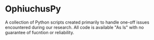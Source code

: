 # OphiuchusPy
A collection of Python scripts created primarily to handle one-off issues encountered during our research. All code is available "As Is" with no guarantee of fucntion or reliability.
